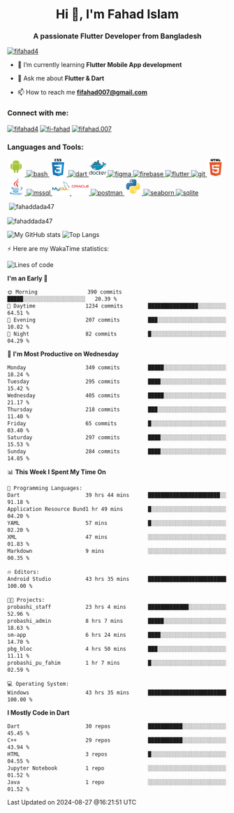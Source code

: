 <h1 align="center">Hi 👋, I'm Fahad Islam</h1>
<h3 align="center">A passionate Flutter Developer from Bangladesh</h3>

<p align="left"> <a href="https://twitter.com/fifahad4" target="blank"><img src="https://img.shields.io/twitter/follow/fifahad4?logo=twitter&style=for-the-badge" alt="fifahad4" /></a> </p>

- 🌱 I’m currently learning **Flutter Mobile App development**

- 💬 Ask me about **Flutter & Dart**

- 📫 How to reach me **fifahad007@gmail.com**

<h3 align="left">Connect with me:</h3>
<p align="left">
<a href="https://twitter.com/fifahad4" target="blank"><img align="center" src="https://raw.githubusercontent.com/rahuldkjain/github-profile-readme-generator/master/src/images/icons/Social/twitter.svg" alt="fifahad4" height="30" width="40" /></a>
<a href="https://linkedin.com/in/fi-fahad" target="blank"><img align="center" src="https://raw.githubusercontent.com/rahuldkjain/github-profile-readme-generator/master/src/images/icons/Social/linked-in-alt.svg" alt="fi-fahad" height="30" width="40" /></a>
<a href="https://fb.com/fifahad.007" target="blank"><img align="center" src="https://raw.githubusercontent.com/rahuldkjain/github-profile-readme-generator/master/src/images/icons/Social/facebook.svg" alt="fifahad.007" height="30" width="40" /></a>
</p>

<h3 align="left">Languages and Tools:</h3>
<p align="left"> <a href="https://developer.android.com" target="_blank" rel="noreferrer"> <img src="https://raw.githubusercontent.com/devicons/devicon/master/icons/android/android-original-wordmark.svg" alt="android" width="40" height="40"/> </a> <a href="https://www.gnu.org/software/bash/" target="_blank" rel="noreferrer"> <img src="https://www.vectorlogo.zone/logos/gnu_bash/gnu_bash-icon.svg" alt="bash" width="40" height="40"/> </a> <a href="https://www.w3schools.com/css/" target="_blank" rel="noreferrer"> <img src="https://raw.githubusercontent.com/devicons/devicon/master/icons/css3/css3-original-wordmark.svg" alt="css3" width="40" height="40"/> </a> <a href="https://dart.dev" target="_blank" rel="noreferrer"> <img src="https://www.vectorlogo.zone/logos/dartlang/dartlang-icon.svg" alt="dart" width="40" height="40"/> </a> <a href="https://www.docker.com/" target="_blank" rel="noreferrer"> <img src="https://raw.githubusercontent.com/devicons/devicon/master/icons/docker/docker-original-wordmark.svg" alt="docker" width="40" height="40"/> </a> <a href="https://www.figma.com/" target="_blank" rel="noreferrer"> <img src="https://www.vectorlogo.zone/logos/figma/figma-icon.svg" alt="figma" width="40" height="40"/> </a> <a href="https://firebase.google.com/" target="_blank" rel="noreferrer"> <img src="https://www.vectorlogo.zone/logos/firebase/firebase-icon.svg" alt="firebase" width="40" height="40"/> </a> <a href="https://flutter.dev" target="_blank" rel="noreferrer"> <img src="https://www.vectorlogo.zone/logos/flutterio/flutterio-icon.svg" alt="flutter" width="40" height="40"/> </a> <a href="https://git-scm.com/" target="_blank" rel="noreferrer"> <img src="https://www.vectorlogo.zone/logos/git-scm/git-scm-icon.svg" alt="git" width="40" height="40"/> </a> <a href="https://www.w3.org/html/" target="_blank" rel="noreferrer"> <img src="https://raw.githubusercontent.com/devicons/devicon/master/icons/html5/html5-original-wordmark.svg" alt="html5" width="40" height="40"/> </a> <a href="https://www.java.com" target="_blank" rel="noreferrer"> <img src="https://raw.githubusercontent.com/devicons/devicon/master/icons/java/java-original.svg" alt="java" width="40" height="40"/> </a> <a href="https://www.microsoft.com/en-us/sql-server" target="_blank" rel="noreferrer"> <img src="https://www.svgrepo.com/show/303229/microsoft-sql-server-logo.svg" alt="mssql" width="40" height="40"/> </a> <a href="https://www.mysql.com/" target="_blank" rel="noreferrer"> <img src="https://raw.githubusercontent.com/devicons/devicon/master/icons/mysql/mysql-original-wordmark.svg" alt="mysql" width="40" height="40"/> </a> <a href="https://www.oracle.com/" target="_blank" rel="noreferrer"> <img src="https://raw.githubusercontent.com/devicons/devicon/master/icons/oracle/oracle-original.svg" alt="oracle" width="40" height="40"/> </a> <a href="https://postman.com" target="_blank" rel="noreferrer"> <img src="https://www.vectorlogo.zone/logos/getpostman/getpostman-icon.svg" alt="postman" width="40" height="40"/> </a> <a href="https://www.python.org" target="_blank" rel="noreferrer"> <img src="https://raw.githubusercontent.com/devicons/devicon/master/icons/python/python-original.svg" alt="python" width="40" height="40"/> </a> <a href="https://seaborn.pydata.org/" target="_blank" rel="noreferrer"> <img src="https://seaborn.pydata.org/_images/logo-mark-lightbg.svg" alt="seaborn" width="40" height="40"/> </a> <a href="https://www.sqlite.org/" target="_blank" rel="noreferrer"> <img src="https://www.vectorlogo.zone/logos/sqlite/sqlite-icon.svg" alt="sqlite" width="40" height="40"/> </a> </p>

<p>&nbsp;<img align="center" src="https://github-readme-stats.vercel.app/api?username=fahaddada47&show_icons=true&locale=en" alt="fahaddada47" /></p>

<p><img align="center" src="https://github-readme-streak-stats.herokuapp.com/?user=fahaddada47&theme=dark" alt="fahaddada47" /></p>


![My GitHub stats](https://github-readme-stats.vercel.app/api?username=Fahaddada47&show_icons=true&theme=radical)
![Top Langs](https://github-readme-stats.vercel.app/api/top-langs/?username=Fahaddada47&layout=donut)


⚡ Here are my WakaTime statistics:

<!--START_SECTION:waka-->
![Lines of code](https://img.shields.io/badge/From%20Hello%20World%20I%27ve%20Written-1.1%20million%20lines%20of%20code-blue)

**I'm an Early 🐤** 

```text
🌞 Morning                390 commits         █████░░░░░░░░░░░░░░░░░░░░   20.39 % 
🌆 Daytime                1234 commits        ████████████████░░░░░░░░░   64.51 % 
🌃 Evening                207 commits         ███░░░░░░░░░░░░░░░░░░░░░░   10.82 % 
🌙 Night                  82 commits          █░░░░░░░░░░░░░░░░░░░░░░░░   04.29 % 
```
📅 **I'm Most Productive on Wednesday** 

```text
Monday                   349 commits         █████░░░░░░░░░░░░░░░░░░░░   18.24 % 
Tuesday                  295 commits         ████░░░░░░░░░░░░░░░░░░░░░   15.42 % 
Wednesday                405 commits         █████░░░░░░░░░░░░░░░░░░░░   21.17 % 
Thursday                 218 commits         ███░░░░░░░░░░░░░░░░░░░░░░   11.40 % 
Friday                   65 commits          █░░░░░░░░░░░░░░░░░░░░░░░░   03.40 % 
Saturday                 297 commits         ████░░░░░░░░░░░░░░░░░░░░░   15.53 % 
Sunday                   284 commits         ████░░░░░░░░░░░░░░░░░░░░░   14.85 % 
```


📊 **This Week I Spent My Time On** 

```text
💬 Programming Languages: 
Dart                     39 hrs 44 mins      ███████████████████████░░   91.18 % 
Application Resource Bund1 hr 49 mins        █░░░░░░░░░░░░░░░░░░░░░░░░   04.20 % 
YAML                     57 mins             █░░░░░░░░░░░░░░░░░░░░░░░░   02.20 % 
XML                      47 mins             ░░░░░░░░░░░░░░░░░░░░░░░░░   01.83 % 
Markdown                 9 mins              ░░░░░░░░░░░░░░░░░░░░░░░░░   00.35 % 

🔥 Editors: 
Android Studio           43 hrs 35 mins      █████████████████████████   100.00 % 

🐱‍💻 Projects: 
probashi_staff           23 hrs 4 mins       █████████████░░░░░░░░░░░░   52.96 % 
probashi_admin           8 hrs 7 mins        █████░░░░░░░░░░░░░░░░░░░░   18.63 % 
sm-app                   6 hrs 24 mins       ████░░░░░░░░░░░░░░░░░░░░░   14.70 % 
pbg_bloc                 4 hrs 50 mins       ███░░░░░░░░░░░░░░░░░░░░░░   11.11 % 
probashi_pu_fahim        1 hr 7 mins         █░░░░░░░░░░░░░░░░░░░░░░░░   02.59 % 

💻 Operating System: 
Windows                  43 hrs 35 mins      █████████████████████████   100.00 % 
```

**I Mostly Code in Dart** 

```text
Dart                     30 repos            ███████████░░░░░░░░░░░░░░   45.45 % 
C++                      29 repos            ███████████░░░░░░░░░░░░░░   43.94 % 
HTML                     3 repos             █░░░░░░░░░░░░░░░░░░░░░░░░   04.55 % 
Jupyter Notebook         1 repo              ░░░░░░░░░░░░░░░░░░░░░░░░░   01.52 % 
Java                     1 repo              ░░░░░░░░░░░░░░░░░░░░░░░░░   01.52 % 
```




 Last Updated on 2024-08-27 @16:21:51 UTC
<!--END_SECTION:waka-->
